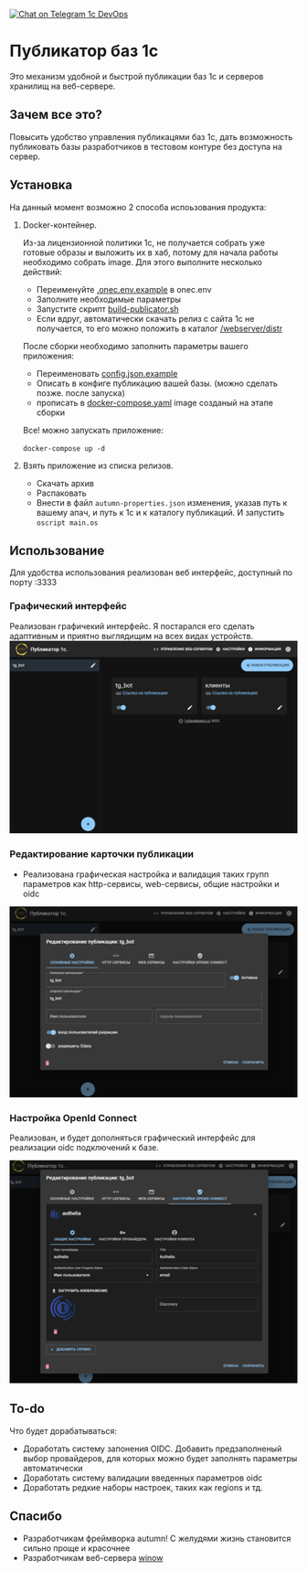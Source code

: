 [![Chat on Telegram 1c DevOps](https://img.shields.io/badge/chat-Telegram-brightgreen.svg)](https://t.me/DevOps_onec)

# Публикатор баз 1с

Это механизм удобной и быстрой публикации баз 1с и серверов хранилищ на веб-сервере.

## Зачем все это?

Повысить удобство управления публикацями баз 1с, дать возможность публиковать базы разработчиков в тестовом контуре без доступа на сервер.

## Установка

На данный момент возможно 2 способа испоьзования продукта:

1. Docker-контейнер.
    
    Из-за лицензионной политики 1с, не получается собрать уже готовые образы и выложить их в хаб, потому для начала работы необходимо собрать image.
    Для этого выполните несколько действий:

    * Переименуйте [.onec.env.example](/.onec.env.example) в onec.env
    * Заполните необходимые параметры
    * Запустите скрипт [build-publicator.sh](/build-publikator.sh)
    * Если вдруг, автоматически скачать релиз с сайта 1с не получается, то его можно положить в каталог [/webserver/distr](/webserver/distr/)

    После сборки необходимо заполнить параметры вашего приложения:

    * Переименовать [config.json.example](/volumes/config.json.example)
    * Описать в конфиге публикацию вашей базы. (можно сделать позже. после запуска)
    * прописать в [docker-compose.yaml](/docker-compose.yaml) image созданый на этапе сборки

    Все! можно запускать приложение:

    `docker-compose up -d`

2. Взять приложение из списка релизов.
    * Скачать архив
    * Распаковать
    * Внести в файл `autumn-properties.json` изменения, указав путь к вашему апач, и путь к 1с и к каталогу публикаций. И запустить `oscript main.os`

## Использование

Для удобства использования реализован веб интерфейс, доступный по порту :3333

### Графический интерфейс

Реализован графичекий интерфейс. Я постарался его сделать адаптивным и приятно выглядищим на всех видах устройств.
![Веб интерфейс](./docs/img/web.png)


### Редактирование карточки публикации

* Реализована графическая настройка и валидация таких групп параметров как http-сервисы, web-сервисы, общие настройки и oidc

![Редактирование публикации](./docs/img/%D0%A0%D0%B5%D0%B4%D0%B0%D0%BA%D1%82%D0%B8%D1%80%D0%BE%D0%B2%D0%B0%D0%BD%D0%B8%D0%B5%20%D0%BF%D1%83%D0%B1%D0%BB%D0%B8%D0%BA%D0%B0%D1%86%D0%B8%D0%B8.png)

### Настройка OpenId Connect

Реализован, и будет дополняться графический интерфейс для реализации oidc подключений к базе.

![oidc](./docs/img/%D0%9D%D0%B0%D1%81%D1%82%D1%80%D0%BE%D0%B9%D0%BA%D0%B0%20oidc.png)

## To-do
Что будет дорабатываться:

* Доработать систему запонения OIDC. Добавить предзаполненый выбор провайдеров, для которых можно будет заполнять параметры автоматически
* Доработать систему валидации введенных параметров oidc
* Доработать редкие наборы настроек, таких как regions и тд.

## Спасибо

* Разработчикам фреймворка autumn! C желудями жизнь становится сильно проще и красочнее
* Разработчикам веб-сервера [winow](https://github.com/autumn-library/winow)

